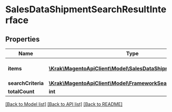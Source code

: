 # SalesDataShipmentSearchResultInterface

## Properties
Name | Type | Description | Notes
------------ | ------------- | ------------- | -------------
**items** | [**\Krak\MagentoApiClient\Model\SalesDataShipmentInterface[]**](SalesDataShipmentInterface.md) | Array of collection items. | 
**searchCriteria** | [**\Krak\MagentoApiClient\Model\FrameworkSearchCriteriaInterface**](FrameworkSearchCriteriaInterface.md) |  | 
**totalCount** | **int** | Total count. | 

[[Back to Model list]](../README.md#documentation-for-models) [[Back to API list]](../README.md#documentation-for-api-endpoints) [[Back to README]](../README.md)


